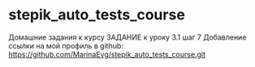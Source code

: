 # stepik_auto_tests_course
Домашние задания к курсу
ЗАДАНИЕ к уроку 3.1 шаг 7
Добавление ссылки на мой профиль в github: https://github.com/MarinaEvg/stepik_auto_tests_course.git